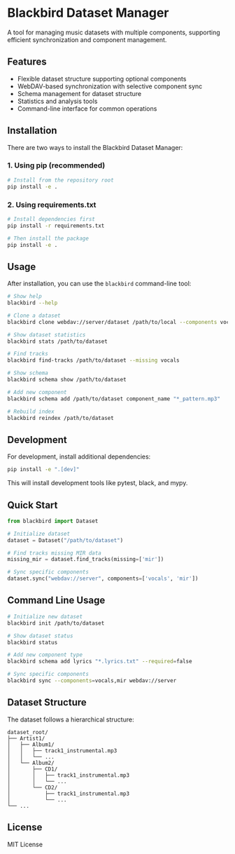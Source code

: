 # Blackbird Dataset Manager

A tool for managing music datasets with multiple components, supporting efficient synchronization and component management.

## Features

- Flexible dataset structure supporting optional components
- WebDAV-based synchronization with selective component sync
- Schema management for dataset structure
- Statistics and analysis tools
- Command-line interface for common operations

## Installation

There are two ways to install the Blackbird Dataset Manager:

### 1. Using pip (recommended)

```bash
# Install from the repository root
pip install -e .
```

### 2. Using requirements.txt

```bash
# Install dependencies first
pip install -r requirements.txt

# Then install the package
pip install -e .
```

## Usage

After installation, you can use the `blackbird` command-line tool:

```bash
# Show help
blackbird --help

# Clone a dataset
blackbird clone webdav://server/dataset /path/to/local --components vocals,instrumental

# Show dataset statistics
blackbird stats /path/to/dataset

# Find tracks
blackbird find-tracks /path/to/dataset --missing vocals

# Show schema
blackbird schema show /path/to/dataset

# Add new component
blackbird schema add /path/to/dataset component_name "*_pattern.mp3"

# Rebuild index
blackbird reindex /path/to/dataset
```

## Development

For development, install additional dependencies:

```bash
pip install -e ".[dev]"
```

This will install development tools like pytest, black, and mypy.

## Quick Start

```python
from blackbird import Dataset

# Initialize dataset
dataset = Dataset("/path/to/dataset")

# Find tracks missing MIR data
missing_mir = dataset.find_tracks(missing=['mir'])

# Sync specific components
dataset.sync("webdav://server", components=['vocals', 'mir'])
```

## Command Line Usage

```bash
# Initialize new dataset
blackbird init /path/to/dataset

# Show dataset status
blackbird status

# Add new component type
blackbird schema add lyrics "*.lyrics.txt" --required=false

# Sync specific components
blackbird sync --components=vocals,mir webdav://server
```

## Dataset Structure

The dataset follows a hierarchical structure:
```
dataset_root/
├── Artist1/
│   ├── Album1/
│   │   ├── track1_instrumental.mp3
│   │   └── ...
│   └── Album2/
│       ├── CD1/
│       │   ├── track1_instrumental.mp3
│       │   └── ...
│       └── CD2/
│           ├── track1_instrumental.mp3
│           └── ...
└── ...
```

## License

MIT License